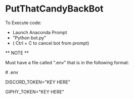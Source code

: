 # PutThatCandyBackBot

To Execute code:

* Launch Anaconda Prompt
* "Python bot.py"
* ( Ctrl + C to cancel bot from prompt)

** NOTE ** 

Must have a file called ".env" that is in the following format:

\# .env

DISCORD_TOKEN="KEY HERE"

GIPHY_TOKEN="KEY HERE"
